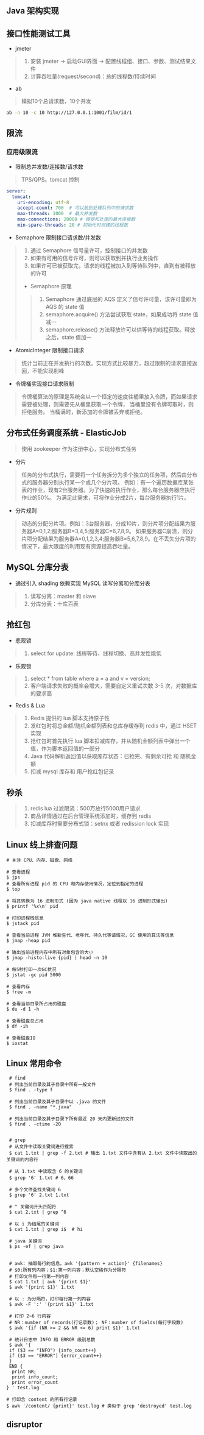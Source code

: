 ## Java 架构实现

## 接口性能测试工具 
* jmeter
> 1. 安装 jmeter -> 启动GUI界面 -> 配置线程组、接口、参数、测试结果文件
> 2. 计算吞吐量(request/second)：总的线程数/持续时间

* ab
> 模拟10个总请求数，10个并发
```bash
ab -n 10 -c 10 http://127.0.0.1:1001/film/id/1
```


## 限流
### 应用级限流
* 限制总并发数/连接数/请求数 
> TPS/QPS。tomcat 控制
```yaml
server:
  tomcat:
    uri-encoding: utf-8
    accept-count: 700  # 可以放到处理队列中的请求数
    max-threads: 1000  # 最大并发数
    max-connections: 20000 # 接受和处理的最大连接数
    min-spare-threads: 20 # 初始化时创建的线程数
```

* Semaphore 限制接口请求数/并发数
> 1. 通过 Semaphore 信号量许可，控制接口的并发数
> 2. 如果有可用的信号许可，则可以获取到并执行业务操作
> 3. 如果许可已被获取完，请求的线程被加入到等待队列中，直到有被释放的许可
> * Semaphore 原理
>> 1. Semaphore 通过底层的 AQS 定义了信号许可量，该许可量即为 AQS 的 state 值
>> 2. semaphore.acquire() 方法尝试获取 state，如果成功将 state 值减一
>> 3. semaphore.release() 方法释放许可以供等待的线程获取。释放之后，state 值加一

* AtomicInteger 限制接口请求
> 统计当前正在并发执行的次数。实现方式比较暴力，超过限制的请求直接返回，不能实现削峰

* 令牌桶实现接口请求限制
> 令牌桶算法的原理是系统会以一个恒定的速度往桶里放入令牌，而如果请求需要被处理，则需要先从桶里获取一个令牌，
> 当桶里没有令牌可取时，则拒绝服务。 当桶满时，新添加的令牌被丢弃或拒绝。


## 分布式任务调度系统 - ElasticJob
> 使用 zookeeper 作为注册中心，实现分布式任务
* 分片
> 任务的分布式执行，需要将一个任务拆分为多个独立的任务项，然后由分布式的服务器分别执行某一个或几个分片项。
例如：有一个遍历数据库某张表的作业，现有2台服务器。为了快速的执行作业，那么每台服务器应执行作业的50%。 为满足此需求，可将作业分成2片，每台服务器执行1片。

* 分片规则
> 动态的分配分片项。例如：3台服务器，分成10片，则分片项分配结果为服务器A=0,1,2;服务器B=3,4,5;服务器C=6,7,8,9。 
如果服务器C崩溃，则分片项分配结果为服务器A=0,1,2,3,4;服务器B=5,6,7,8,9。在不丢失分片项的情况下，最大限度的利用现有资源提高吞吐量。

## MySQL 分库分表
* 通过引入 shading 依赖实现 MySQL 读写分离和分库分表
> 1. 读写分离：master 和 slave
> 2. 分库分表：十库百表

## 抢红包
* 悲观锁
> 1. select for update: 线程等待、线程切换、高并发性能低

* 乐观锁
> 1. select * from table where a = a and v = version;
> 2. 客户端请求失败的概率会增大，需要自定义重试次数 3-5 次，对数据库的要求高

* Redis & Lua
> 1. Redis 提供的 lua 脚本支持原子性
> 2. 发红包时将总金额/随机金额列表和总库存缓存到 redis 中，通过 HSET 实现
> 3. 抢红包时首先执行 lua 脚本扣减库存，并从随机金额列表中弹出一个值，作为脚本返回值的一部分
> 4. Java 代码解析返回值以获取库存状态：已抢完、有剩余可抢 和 随机金额
> 5. 扣减 mysql 库存和 用户抢红包记录

## 秒杀
> 1. redis lua 过滤限流：500万放行5000用户请求
> 2. 商品详情通过在后台管理系统添加时，缓存到 redis
> 3. 扣减库存时需要分布式锁：setnx 或者 redission lock 实现

## Linux 线上排查问题

```shell
# 关注 CPU、内存、磁盘、网络

# 查看进程
$ jps
# 查看所有进程 pid 的 CPU 和内存使用情况，定位到指定的进程
$ top

# 将其转换为 16 进制形式 (因为 java native 线程以 16 进制形式输出)
$ printf '%x\n' pid   

# 打印进程栈信息
$ jstack pid

# 查看当前进程 JVM 堆新生代、老年代、持久代等请情况，GC 使用的算法等信息
$ jmap -heap pid

# 输出当前进程内存中所有对象包含的大小
$ jmap -histo:live {pid} | head -n 10 

# 每5秒打印一次GC状况
$ jstat -gc pid 5000

# 查看内存 
$ free -m

# 查看当前目录所占用的磁盘
$ du -d 1 -h 

# 查看磁盘总占用
$ df -ih

# 查看磁盘IO
$ iostat
```

## Linux 常用命令

```shell
 # find
 # 列出当前目录及其子目录中所有一般文件
 $ find . -type f
 
 # 列出当前目录及其子目录中以 .java 的文件
 $ find . -name "*.java"
 
 # 列出当前目录及其子目录下所有最近 20 天内更新过的文件
 $ find . -ctime -20
 
 
 # grep
 # 从文件中读取关键词进行搜索
 $ cat 1.txt | grep -f 2.txt # 输出 1.txt 文件中含有从 2.txt 文件中读取出的关键词的内容行
 
 # 从 1.txt 中读取含 6 的关键词
 $ grep '6' 1.txt # 6、66

 # 多个文件查找关键词 6
 $ grep '6' 2.txt 1.txt
 
 # ^ 关键词开头匹配符
 $ cat 2.txt | grep ^6
 
 # 以 i 为结尾的关键词
 $ cat 1.txt | grep i$  # hi
 
 # java 关键词
 $ ps -ef | grep java
 
 
 # awk: 抽取每行的信息。awk '{pattern + action}' {filenames}
 # $0:所有列内容；$1:第一列内容；默认空格作为分隔符
 # 打印文件每一行第一列内容
 $ cat 1.txt | awk '{print $1}' 
 $ awk '{print $1}' 1.txt
 
 # 以 : 为分隔符，打印每行第一列内容
 $ awk -F ':' '{print $1}' 1.txt
 
 # 打印 2~6 行内容
 # NR：number of records(行记录数)； NF：number of fields(每行字段数)
 $ awk '{if (NR >= 2 && NR <= 6) print $1}' 1.txt
 
 # 统计日志中 INFO 和 ERROR 级别总数
 $ awk '{ 
 if ($3 == "INFO") {info_count++} 
 if ($3 == "ERROR") {error_count++}
 } 
 END {
  print NR;
  print info_count;
  print error_count
} ' test.log

# 打印含 content 的所有行记录
$ awk '/content/ {print}' test.log # 类似于 grep 'destroyed' test.log
```

## disruptor
